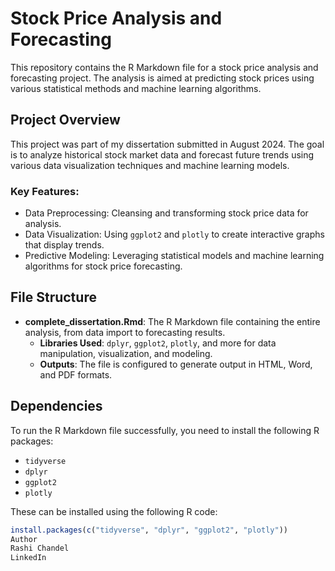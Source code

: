 # Stock Price Analysis and Forecasting

This repository contains the R Markdown file for a stock price analysis and forecasting project. The analysis is aimed at predicting stock prices using various statistical methods and machine learning algorithms.

## Project Overview

This project was part of my dissertation submitted in August 2024. The goal is to analyze historical stock market data and forecast future trends using various data visualization techniques and machine learning models.

### Key Features:
- Data Preprocessing: Cleansing and transforming stock price data for analysis.
- Data Visualization: Using `ggplot2` and `plotly` to create interactive graphs that display trends.
- Predictive Modeling: Leveraging statistical models and machine learning algorithms for stock price forecasting.

## File Structure

- **complete_dissertation.Rmd**: The R Markdown file containing the entire analysis, from data import to forecasting results.
  - **Libraries Used**: `dplyr`, `ggplot2`, `plotly`, and more for data manipulation, visualization, and modeling.
  - **Outputs**: The file is configured to generate output in HTML, Word, and PDF formats.

## Dependencies

To run the R Markdown file successfully, you need to install the following R packages:
- `tidyverse`
- `dplyr`
- `ggplot2`
- `plotly`

These can be installed using the following R code:

```r
install.packages(c("tidyverse", "dplyr", "ggplot2", "plotly"))
Author
Rashi Chandel
LinkedIn
